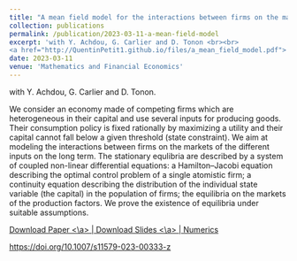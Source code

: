 ```yaml
---
title: "A mean field model for the interactions between firms on the markets of their inputs"
collection: publications
permalink: /publication/2023-03-11-a-mean-field-model
excerpt: 'with Y. Achdou, G. Carlier and D. Tonon <br><br> 
<a href="http://QuentinPetit1.github.io/files/a_mean_field_model.pdf"> Download Paper <\a> | <a href="http://QuentinPetit1.github.io/files/slides_a_mean_field_model.pdf"> Download Slides <\a> | <a href="http://QuentinPetit1.github.io/files/a_mean_field_model_numerics.pdf"> Numerics </a>'
date: 2023-03-11
venue: 'Mathematics and Financial Economics'
---
```

with Y. Achdou, G. Carlier and D. Tonon.

We consider an economy made of competing firms which are heterogeneous in their capital and use several inputs for producing goods. Their consumption policy is fixed rationally by maximizing a utility and their capital cannot fall below a given threshold (state constraint). We aim at modeling the interactions between firms on the markets of the different inputs on the long term. The stationary equlibria are described by a system of coupled non-linear differential equations: a Hamilton–Jacobi equation describing the optimal control problem of a single atomistic firm; a continuity equation describing the distribution of the individual state variable (the capital) in the population of firms; the equilibria on the markets of the production factors. We prove the existence of equilibria under suitable assumptions.

<a href="http://QuentinPetit1.github.io/files/a_mean_field_model.pdf"> Download Paper <\a> | <a href="http://QuentinPetit1.github.io/files/slides_a_mean_field_model.pdf"> Download Slides <\a> | <a href="http://QuentinPetit1.github.io/files/a_mean_field_model_numerics.pdf"> Numerics </a>

https://doi.org/10.1007/s11579-023-00333-z
